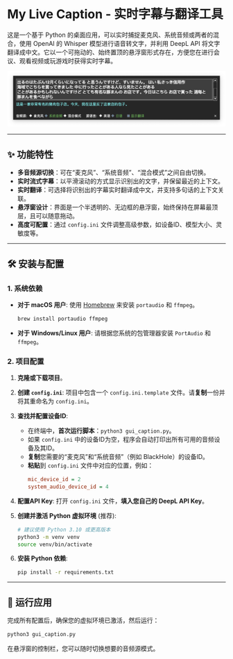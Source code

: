 # My Live Caption - 实时字幕与翻译工具

这是一个基于 Python 的桌面应用，可以实时捕捉麦克风、系统音频或两者的混合，使用 OpenAI 的 Whisper 模型进行语音转文字，并利用 DeepL API 将文字翻译成中文。它以一个可拖动的、始终置顶的悬浮窗形式存在，方便您在进行会议、观看视频或玩游戏时获得实时字幕。

![应用截图](./assets/Screenshot1.png)

---

## ✨ 功能特性

- **多音频源切换**：可在“麦克风”、“系统音频”、“混合模式”之间自由切换。
- **实时流式字幕**：以平滑滚动的方式显示识别出的文字，并保留最近的上下文。
- **实时翻译**：可选择将识别出的字幕实时翻译成中文，并支持多句话的上下文关联。
- **悬浮窗设计**：界面是一个半透明的、无边框的悬浮窗，始终保持在屏幕最顶层，且可以随意拖动。
- **高度可配置**：通过 `config.ini` 文件调整高级参数，如设备ID、模型大小、灵敏度等。

---

## 🛠️ 安装与配置

### 1. 系统依赖

- **对于 macOS 用户**:
  使用 [Homebrew](https://brew.sh/index_zh-cn) 来安装 `portaudio` 和 `ffmpeg`。
  ```bash
  brew install portaudio ffmpeg
  ```
- **对于 Windows/Linux 用户**:
  请根据您系统的包管理器安装 `PortAudio` 和 `ffmpeg`。

### 2. 项目配置

1.  **克隆或下载项目**。

2.  **创建 `config.ini`**:
    项目中包含一个 `config.ini.template` 文件。请**复制**一份并将其重命名为 `config.ini`。

3.  **查找并配置设备ID**:
    - 在终端中，**首次运行脚本**：`python3 gui_caption.py`。
    - 如果 `config.ini` 中的设备ID为空，程序会自动打印出所有可用的音频设备及其ID。
    - **复制**您需要的“麦克风”和“系统音频”（例如 BlackHole）的设备ID。
    - **粘贴**到 `config.ini` 文件中对应的位置，例如：
      ```ini
      mic_device_id = 2
      system_audio_device_id = 4
      ```

4.  **配置API Key**:
    打开 `config.ini` 文件，**填入您自己的 DeepL API Key**。

5.  **创建并激活 Python 虚拟环境** (推荐):
    ```bash
    # 建议使用 Python 3.10 或更高版本
    python3 -m venv venv
    source venv/bin/activate
    ```

6.  **安装 Python 依赖**:
    ```bash
    pip install -r requirements.txt
    ```

---

## 🚀 运行应用

完成所有配置后，确保您的虚拟环境已激活，然后运行：

```bash
python3 gui_caption.py
```

在悬浮窗的控制栏，您可以随时切换想要的音频源模式。
